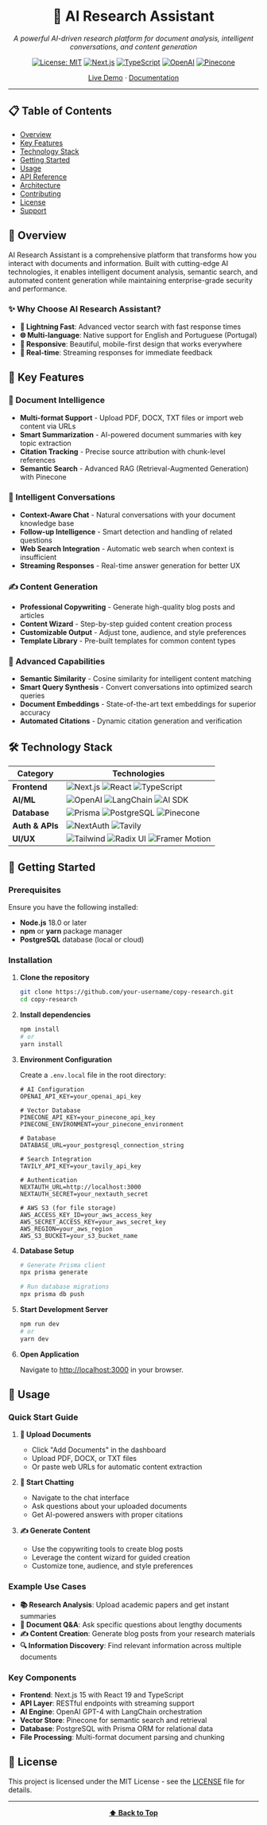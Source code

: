 <div align="center">

# 🤖 AI Research Assistant

_A powerful AI-driven research platform for document analysis, intelligent conversations, and content generation_

[![License: MIT](https://img.shields.io/badge/License-MIT-yellow.svg)](https://opensource.org/licenses/MIT)
[![Next.js](https://img.shields.io/badge/Next.js-15-black?logo=next.js)](https://nextjs.org/)
[![TypeScript](https://img.shields.io/badge/TypeScript-5-blue?logo=typescript)](https://www.typescriptlang.org/)
[![OpenAI](https://img.shields.io/badge/OpenAI-GPT--4-00A67E?logo=openai)](https://openai.com/)
[![Pinecone](https://img.shields.io/badge/Pinecone-Vector%20DB-6366f1)](https://www.pinecone.io/)

[Live Demo](https://copy-research-delta.vercel.app/) · [Documentation](#-documentation)

</div>

---

## 📋 Table of Contents

- [Overview](#-overview)
- [Key Features](#-key-features)
- [Technology Stack](#-technology-stack)
- [Getting Started](#-getting-started)
- [Usage](#-usage)
- [API Reference](#-api-reference)
- [Architecture](#-architecture)
- [Contributing](#-contributing)
- [License](#-license)
- [Support](#-support)

## 🎯 Overview

AI Research Assistant is a comprehensive platform that transforms how you interact with documents and information. Built with cutting-edge AI technologies, it enables intelligent document analysis, semantic search, and automated content generation while maintaining enterprise-grade security and performance.

### ✨ Why Choose AI Research Assistant?

- **🚀 Lightning Fast**: Advanced vector search with fast response times
- **🌐 Multi-language**: Native support for English and Portuguese (Portugal)
- **📱 Responsive**: Beautiful, mobile-first design that works everywhere
- **🔄 Real-time**: Streaming responses for immediate feedback

## 🌟 Key Features

### 📄 Document Intelligence

- **Multi-format Support** - Upload PDF, DOCX, TXT files or import web content via URLs
- **Smart Summarization** - AI-powered document summaries with key topic extraction
- **Citation Tracking** - Precise source attribution with chunk-level references
- **Semantic Search** - Advanced RAG (Retrieval-Augmented Generation) with Pinecone

### 💬 Intelligent Conversations

- **Context-Aware Chat** - Natural conversations with your document knowledge base
- **Follow-up Intelligence** - Smart detection and handling of related questions
- **Web Search Integration** - Automatic web search when context is insufficient
- **Streaming Responses** - Real-time answer generation for better UX

### ✍️ Content Generation

- **Professional Copywriting** - Generate high-quality blog posts and articles
- **Content Wizard** - Step-by-step guided content creation process
- **Customizable Output** - Adjust tone, audience, and style preferences
- **Template Library** - Pre-built templates for common content types

### 🔧 Advanced Capabilities

- **Semantic Similarity** - Cosine similarity for intelligent content matching
- **Smart Query Synthesis** - Convert conversations into optimized search queries
- **Document Embeddings** - State-of-the-art text embeddings for superior accuracy
- **Automated Citations** - Dynamic citation generation and verification

## 🛠️ Technology Stack

<div align="center">

| Category        | Technologies                                                                                                                                                                                                                       |
| --------------- | ---------------------------------------------------------------------------------------------------------------------------------------------------------------------------------------------------------------------------------- |
| **Frontend**    | ![Next.js](https://img.shields.io/badge/Next.js-15-black?logo=next.js) ![React](https://img.shields.io/badge/React-19-61DAFB?logo=react) ![TypeScript](https://img.shields.io/badge/TypeScript-5-blue?logo=typescript)             |
| **AI/ML**       | ![OpenAI](https://img.shields.io/badge/OpenAI-GPT--4-00A67E?logo=openai) ![LangChain](https://img.shields.io/badge/LangChain-Framework-green) ![AI SDK](https://img.shields.io/badge/AI_SDK-Vercel-black)                          |
| **Database**    | ![Prisma](https://img.shields.io/badge/Prisma-ORM-2D3748?logo=prisma) ![PostgreSQL](https://img.shields.io/badge/PostgreSQL-Database-336791?logo=postgresql) ![Pinecone](https://img.shields.io/badge/Pinecone-Vector%20DB-6366f1) |
| **Auth & APIs** | ![NextAuth](https://img.shields.io/badge/NextAuth.js-Authentication-purple) ![Tavily](https://img.shields.io/badge/Tavily-Search%20API-orange)                                                                                     |
| **UI/UX**       | ![Tailwind](https://img.shields.io/badge/Tailwind-CSS-38B2AC?logo=tailwind-css) ![Radix UI](https://img.shields.io/badge/Radix_UI-Components-161618) ![Framer Motion](https://img.shields.io/badge/Framer_Motion-Animation-0055FF) |

</div>

## 🚀 Getting Started

### Prerequisites

Ensure you have the following installed:

- **Node.js** 18.0 or later
- **npm** or **yarn** package manager
- **PostgreSQL** database (local or cloud)

### Installation

1. **Clone the repository**

   ```bash
   git clone https://github.com/your-username/copy-research.git
   cd copy-research
   ```

2. **Install dependencies**

   ```bash
   npm install
   # or
   yarn install
   ```

3. **Environment Configuration**

   Create a `.env.local` file in the root directory:

   ```env
   # AI Configuration
   OPENAI_API_KEY=your_openai_api_key

   # Vector Database
   PINECONE_API_KEY=your_pinecone_api_key
   PINECONE_ENVIRONMENT=your_pinecone_environment

   # Database
   DATABASE_URL=your_postgresql_connection_string

   # Search Integration
   TAVILY_API_KEY=your_tavily_api_key

   # Authentication
   NEXTAUTH_URL=http://localhost:3000
   NEXTAUTH_SECRET=your_nextauth_secret

   # AWS S3 (for file storage)
   AWS_ACCESS_KEY_ID=your_aws_access_key
   AWS_SECRET_ACCESS_KEY=your_aws_secret_key
   AWS_REGION=your_aws_region
   AWS_S3_BUCKET=your_s3_bucket_name
   ```

4. **Database Setup**

   ```bash
   # Generate Prisma client
   npx prisma generate

   # Run database migrations
   npx prisma db push
   ```

5. **Start Development Server**

   ```bash
   npm run dev
   # or
   yarn dev
   ```

6. **Open Application**

   Navigate to [http://localhost:3000](http://localhost:3000) in your browser.

## 📖 Usage

### Quick Start Guide

1. **📁 Upload Documents**

   - Click "Add Documents" in the dashboard
   - Upload PDF, DOCX, or TXT files
   - Or paste web URLs for automatic content extraction

2. **💬 Start Chatting**

   - Navigate to the chat interface
   - Ask questions about your uploaded documents
   - Get AI-powered answers with proper citations

3. **✍️ Generate Content**
   - Use the copywriting tools to create blog posts
   - Leverage the content wizard for guided creation
   - Customize tone, audience, and style preferences

### Example Use Cases

- **📚 Research Analysis**: Upload academic papers and get instant summaries
- **📄 Document Q&A**: Ask specific questions about lengthy documents
- **✍️ Content Creation**: Generate blog posts from your research materials
- **🔍 Information Discovery**: Find relevant information across multiple documents

### Key Components

- **Frontend**: Next.js 15 with React 19 and TypeScript
- **API Layer**: RESTful endpoints with streaming support
- **AI Engine**: OpenAI GPT-4 with LangChain orchestration
- **Vector Store**: Pinecone for semantic search and retrieval
- **Database**: PostgreSQL with Prisma ORM for relational data
- **File Processing**: Multi-format document parsing and chunking

## 📄 License

This project is licensed under the MIT License - see the [LICENSE](LICENSE) file for details.

---

<div align="center">

**[⬆ Back to Top](#-ai-research-assistant)**

</div>
